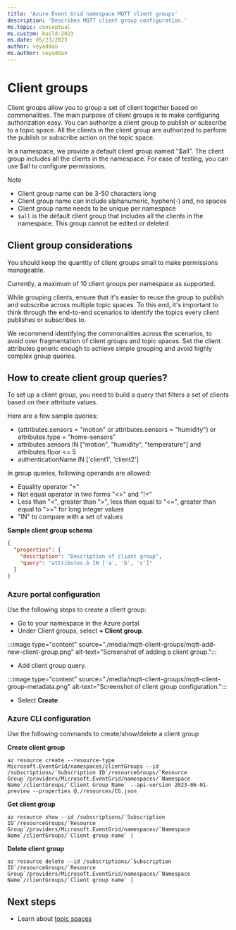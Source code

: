 ```yaml
---
title: 'Azure Event Grid namespace MQTT client groups'
description: 'Describes MQTT client group configuration.'
ms.topic: conceptual
ms.custom: build-2023
ms.date: 05/23/2023
author: veyaddan
ms.author: veyaddan
---
```


# Client groups
Client groups allow you to group a set of client together based on commonalities.  The main purpose of client groups is to make configuring authorization easy.  You can authorize a client group to publish or subscribe to a topic space.  All the clients in the client group are authorized to perform the publish or subscribe action on the topic space.

In a namespace, we provide a default client group named "$all".  The client group includes all the clients in the namespace.  For ease of testing, you can use $all to configure permissions.

> [!NOTE]
> - Client group name can be 3-50 characters long
> - Client group name can include alphanumeric, hyphen(-) and, no spaces
> - Client group name needs to be unique per namespace
> - `$all` is the default client group that includes all the clients in the namespace. This group cannot be edited or deleted

## Client group considerations

You should keep the quantity of client groups small to make permissions manageable.

Currently, a maximum of 10 client groups per namespace as supported.

While grouping clients, ensure that it's easier to reuse the group to publish and subscribe across multiple topic spaces.  To this end, it's important to think through the end-to-end scenarios to identify the topics every client publishes or subscribes to.  

We recommend identifying the commonalities across the scenarios, to avoid over fragmentation of client groups and topic spaces.  Set the client attributes generic enough to achieve simple grouping and avoid highly complex group queries.

## How to create client group queries?

To set up a client group, you need to build a query that filters a set of clients based on their attribute values.

Here are a few sample queries:
- (attributes.sensors = "motion" or attributes.sensors = "humidity") or attributes.type = "home-sensors"
- attributes.sensors IN ["motion", "humidity", "temperature"] and attributes.floor <= 5
- authenticationName IN ['client1', 'client2']

In group queries, following operands are allowed:
- Equality operator "="
- Not equal operator in two forms "<>" and "!="
- Less than "<", greater than ">", less than equal to "<=", greater than equal to ">=" for long integer values
- "IN" to compare with a set of values

**Sample client group schema**

```json
{
  "properties": {
    "description": "Description of client group",
    "query": "attributes.b IN ['a', 'b', 'c']"
  }
}
```

### Azure portal configuration
Use the following steps to create a client group:

- Go to your namespace in the Azure portal
- Under Client groups, select **+ Client group**.

:::image type="content" source="./media/mqtt-client-groups/mqtt-add-new-client-group.png" alt-text="Screenshot of adding a client group.":::

- Add client group query.

:::image type="content" source="./media/mqtt-client-groups/mqtt-client-group-metadata.png" alt-text="Screenshot of client group configuration.":::

- Select **Create**

### Azure CLI configuration
Use the following commands to create/show/delete a client group

**Create client group**
```azurecli-interactive
az resource create --resource-type Microsoft.EventGrid/namespaces/clientGroups --id /subscriptions/`Subscription ID`/resourceGroups/`Resource Group`/providers/Microsoft.EventGrid/namespaces/`Namespace Name`/clientGroups/`Client Group Name` --api-version 2023-06-01-preview --properties @./resources/CG.json
```

**Get client group**
```azurecli-interactive
az resource show --id /subscriptions/`Subscription ID`/resourceGroups/`Resource Group`/providers/Microsoft.EventGrid/namespaces/`Namespace Name`/clientGroups/`Client group name` |
```

**Delete client group**
```azurecli-interactive
az resource delete --id /subscriptions/`Subscription ID`/resourceGroups/`Resource Group`/providers/Microsoft.EventGrid/namespaces/`Namespace Name`/clientGroups/`Client group name` |
```

## Next steps
- Learn about [topic spaces](mqtt-topic-spaces.md)
